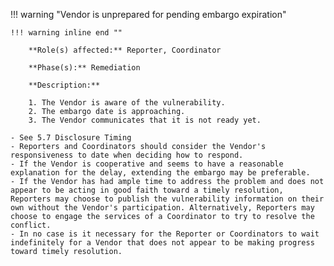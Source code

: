 <a name="08"></a>
!!! warning "Vendor is unprepared for pending embargo expiration"

    !!! warning inline end ""

        **Role(s) affected:** Reporter, Coordinator

        **Phase(s):** Remediation

        **Description:**

        1. The Vendor is aware of the vulnerability.
        2. The embargo date is approaching.
        3. The Vendor communicates that it is not ready yet.

    - See 5.7 Disclosure Timing
    - Reporters and Coordinators should consider the Vendor's responsiveness to date when deciding how to respond.
    - If the Vendor is cooperative and seems to have a reasonable explanation for the delay, extending the embargo may be preferable.
    - If the Vendor has had ample time to address the problem and does not appear to be acting in good faith toward a timely resolution, Reporters may choose to publish the vulnerability information on their own without the Vendor's participation. Alternatively, Reporters may choose to engage the services of a Coordinator to try to resolve the conflict.
    - In no case is it necessary for the Reporter or Coordinators to wait indefinitely for a Vendor that does not appear to be making progress toward timely resolution.
    
